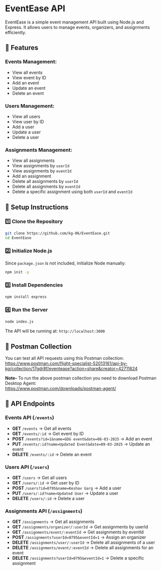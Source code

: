 # EventEase API

EventEase is a simple event management API built using Node.js and Express. It allows users to manage events, organizers, and assignments efficiently.

## 🚀 Features
### **Events Management:**
- View all events
- View event by ID
- Add an event
- Update an event
- Delete an event

### **Users Management:**
- View all users
- View user by ID
- Add a user
- Update a user
- Delete a user

### **Assignments Management:**
- View all assignments
- View assignments by `userId`
- View assignments by `eventId`
- Add an assignment
- Delete all assignments by `userId`
- Delete all assignments by `eventId`
- Delete a specific assignment using both `userId` and `eventId`

## 📌 Setup Instructions

### **1️⃣ Clone the Repository**
```sh
git clone https://github.com/kg-06/EventEase.git
cd EventEase
```

### **2️⃣ Initialize Node.js**
Since `package.json` is not included, initialize Node manually:
```sh
npm init -y
```

### **3️⃣ Install Dependencies**
```sh
npm install express
```

### **4️⃣ Run the Server**
```sh
node index.js
```
The API will be running at: `http://localhost:3000`

## 🔹 Postman Collection  
You can test all API requests using this Postman collection:   
https://www.postman.com/flight-specialist-52013161/api-by-kg/collection/17gdr8f/eventease?action=share&creator=42711824

**Note-** To run the above postman collection you need to download Postman Desktop Agent:     
https://www.postman.com/downloads/postman-agent/

## 📌 API Endpoints

### **Events API** (`/events`)
- **GET** `/events` → Get all events
- **GET** `/events/:id` → Get event by ID
- **POST** `/events?id=1&name=GDG event&date=08-03-2025` → Add an event
- **PUT** `/events/:id?name=Updated Event&date=09-03-2025` → Update an event
- **DELETE** `/events/:id` → Delete an event

### **Users API** (`/users`)
- **GET** `/users` → Get all users
- **GET** `/users/:id` → Get user by ID
- **POST** `/users?id=0795&name=Keshav Garg` → Add a user
- **PUT** `/users/:id?name=Updated User` → Update a user
- **DELETE** `/users/:id` → Delete a user

### **Assignments API** (`/assignments`)
- **GET** `/assignments` → Get all assignments
- **GET** `/assignments/organizer/:userId` → Get assignments by userId
- **GET** `/assignments/event/:eventId` → Get assignments by eventId
- **POST** `/assignments?userId=0795&eventId=1` → Assign an organizer
- **DELETE** `/assignments/user/:userId` → Delete all assignments of a user
- **DELETE** `/assignments/event/:eventId` → Delete all assignments for an event
- **DELETE** `/assignments?userId=0795&eventId=1` → Delete a specific assignment
